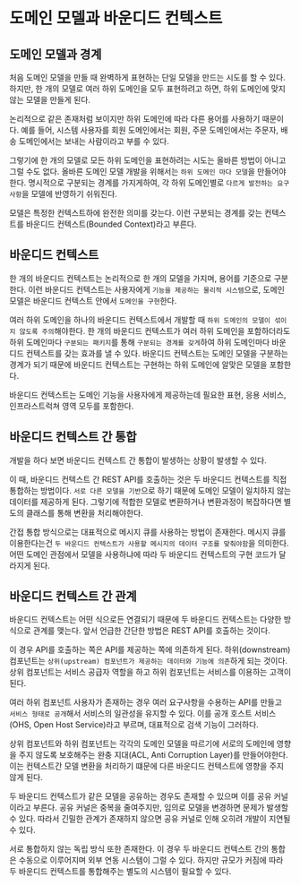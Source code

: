 # 도메인 모델과 바운디드 컨텍스트

## 도메인 모델과 경계

처음 도메인 모델을 만들 때 완벽하게 표현하는 단일 모델을 만드는 시도를 할 수 있다.
하지만, 한 개의 모델로 여러 하위 도메인을 모두 표현하려고 하면, 하위 도메인에 맞지 않는 모델을 만들게 된다.

논리적으로 같은 존재처럼 보이지만 하위 도메인에 따라 다른 용어를 사용하기 때문이다.
예를 들어, 시스템 사용자를 회원 도메인에서는 회원, 주문 도메인에서는 주문자, 배송 도메인에서는
보내는 사람이라고 부를 수 있다.

그렇기에 한 개의 모델로 모든 하위 도메인을 표현하려는 시도는 올바른 방법이 아니고 그럴 수도 없다.
올바른 도메인 모델 개발을 위해서는 `하위 도메인 마다 모델`을 만들어야 한다.
명시적으로 구분되는 경계를 가지게하여, 각 하위 도메인별로 `다르게 발전하는 요구사항`을
모델에 반영하기 쉬워진다.

모델은 특정한 컨텍스트하에 완전한 의미를 갖는다.
이런 구분되는 경계를 갖는 컨텍스트를 바운디드 컨텍스트(Bounded Context)라고 부른다.

## 바운디드 컨텍스트

한 개의 바운디드 컨텍스트는 논리적으로 한 개의 모델을 가지며, 용어를 기준으로 구분한다.
이런 바운디드 컨텍스트는 사용자에게 `기능을 제공하는 물리적 시스템`으로, 도메인 모델은 바운디드
컨텍스트 안에서 `도메인을 구현`한다.

여러 하위 도메인을 하나의 바운디드 컨텍스트에서 개발할 때 `하위 도메인의 모델이 섞이지 않도록 주의`해야한다.
한 개의 바운디드 컨텍스트가 여러 하위 도메인을 포함하더라도 하위 도메인마다 `구분되는 패키지`를 통해
`구분되는 경계를 갖게`하여 하위 도메인마다 바운디드 컨텍스트를 갖는 효과를 낼 수 있다.
바운디드 컨텍스트는 도메인 모델을 구분하는 경계가 되기 때문에 바운디드 컨텍스트는 구현하는 하위 도메인에 알맞은 모델을 포함한다.

바운디드 컨텍스트는 도메인 기능을 사용자에게 제공하는데 필요한 표현, 응용 서비스, 인프라스트럭쳐 영역 모두를
포함한다.

## 바운디드 컨텍스트 간 통합

개발을 하다 보면 바운디드 컨텍스트 간 통합이 발생하는 상황이 발생할 수 있다.

이 때, 바운디드 컨텍스트 간 REST API를 호출하는 것은 두 바운디드 컨텍스트를 직접 통합하는 방법이다.
`서로 다른 모델을 기반`으로 하기 때문에 도메인 모델이 일치하지 않는 데이터를 제공하게 된다.
그렇기에 적합한 모델로 변환하거나 변환과정이 복잡하다면 별도의 클래스를 통해 변환을 처리해야한다.

간접 통합 방식으로는 대표적으로 메시지 큐를 사용하는 방법이 존재한다.
메시지 큐를 이용한다는건 `두 바운디드 컨텍스트가 사용할 메시지의 데이터 구조를 맞춰야함`을 의미한다.
어떤 도메인 관점에서 모델을 사용하냐에 따라 두 바운디드 컨텍스트의 구현 코드가 달라지게 된다.

## 바운디드 컨텍스트 간 관계

바운디드 컨텍스트는 어떤 식으로든 연결되기 때문에 두 바운디드 컨텍스트는 다양한 방식으로 관계를 맺는다.
앞서 언급한 간단한 방법은 REST API를 호출하는 것이다.

이 경우 API를 호출하는 쪽은 API를 제공하는 쪽에 의존하게 된다.
하위(downstream) 컴포넌트는 `상위(upstream) 컴포넌트가 제공하는 데이터와 기능에 의존`하게 되는 것이다.
상위 컴포넌트는 서비스 공급자 역할을 하고 하위 컴포넌트는 서비스를 이용하는 고객이 된다.

여러 하위 컴포넌트 사용자가 존재하는 경우 여러 요구사항을 수용하는 API를 만들고` 서비스 형태로 공개`해서 서비스의 일관성을 유지할 수 있다.
이를 공개 호스트 서비스(OHS, Open Host Service)라고 부르며, 대표적으로 검색 기능이 그러하다.

상위 컴포넌트와 하위 컴포넌트는 각각의 도메인 모델을 따르기에 서로의 도메인에 영향을 주지
않도록 보호해주는 완충 지대(ACL, Anti Corruption Layer)를 만들어야한다.
이는 컨텍스트간 모델 변환을 처리하기 떄문에 다른 바운디드 컨텍스트에 영향을 주지 않게 된다.

두 바운디드 컨텍스트가 같은 모델을 공유하는 경우도 존재할 수 있으며 이를 공유 커널이라고 부른다.
공유 커널은 중복을 줄여주지만, 임의로 모델을 변경하면 문제가 발생할 수 있다.
따라서 긴밀한 관계가 존재하지 않으면 공유 커널로 인해 오히려 개발이 지연될 수 있다.

서로 통합하지 않는 독립 방식 또한 존재한다.
이 경우 두 바운디드 컨텍스트 간의 통합은 수동으로 이루어지며 외부 연동 시스템이 그럴 수 있다.
하지만 규모가 커짐에 따라 두 바운디드 컨텍스트를 통합해주는 별도의 시스템이 필요할 수 있다.


